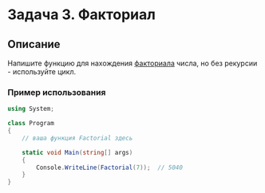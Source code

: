 # Задача 3. Факториал

## Описание

Напишите функцию для нахождения [факториала](https://ru.wikipedia.org/wiki/%D0%A4%D0%B0%D0%BA%D1%82%D0%BE%D1%80%D0%B8%D0%B0%D0%BB) числа, но без рекурсии - используйте цикл.

### Пример использования

```cs
using System;

class Program
{
    // ваша функция Factorial здесь

    static void Main(string[] args)
    {
        Console.WriteLine(Factorial(7));  // 5040
    }
}
```
